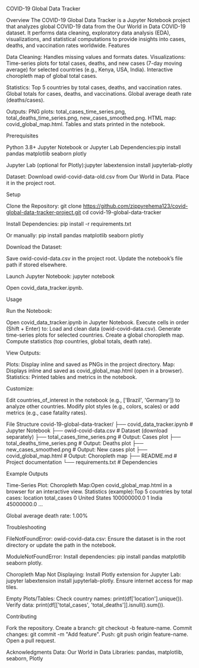 COVID-19 Global Data Tracker

Overview
The COVID-19 Global Data Tracker is a Jupyter Notebook project that analyzes global COVID-19 data from the Our World in Data COVID-19 dataset. It performs data cleaning, exploratory data analysis (EDA), visualizations, and statistical computations to provide insights into cases, deaths, and vaccination rates worldwide.
Features

Data Cleaning: Handles missing values and formats dates.
Visualizations:
Time-series plots for total cases, deaths, and new cases (7-day moving average) for selected countries (e.g., Kenya, USA, India).
Interactive choropleth map of global total cases.


Statistics:
Top 5 countries by total cases, deaths, and vaccination rates.
Global totals for cases, deaths, and vaccinations.
Global average death rate (deaths/cases).


Outputs:
PNG plots: total_cases_time_series.png, total_deaths_time_series.png, new_cases_smoothed.png.
HTML map: covid_global_map.html.
Tables and stats printed in the notebook.



Prerequisites

Python 3.8+
Jupyter Notebook or Jupyter Lab
Dependencies:pip install pandas matplotlib seaborn plotly


Jupyter Lab (optional for Plotly):jupyter labextension install jupyterlab-plotly


Dataset:
Download owid-covid-data-old.csv from Our World in Data.
Place it in the project root.



Setup

Clone the Repository:
git clone https://github.com/zippyrehema123/covid-global-data-tracker-project.git
cd covid-19-global-data-tracker


Install Dependencies:
pip install -r requirements.txt

Or manually:
pip install pandas matplotlib seaborn plotly


Download the Dataset:

Save owid-covid-data.csv in the project root.
Update the notebook’s file path if stored elsewhere.


Launch Jupyter Notebook:
jupyter notebook

Open covid_data_tracker.ipynb.


Usage

Run the Notebook:

Open covid_data_tracker.ipynb in Jupyter Notebook.
Execute cells in order (Shift + Enter) to:
Load and clean data (owid-covid-data.csv).
Generate time-series plots for selected countries.
Create a global choropleth map.
Compute statistics (top countries, global totals, death rate).




View Outputs:

Plots: Display inline and saved as PNGs in the project directory.
Map: Displays inline and saved as covid_global_map.html (open in a browser).
Statistics: Printed tables and metrics in the notebook.


Customize:

Edit countries_of_interest in the notebook (e.g., ['Brazil', 'Germany']) to analyze other countries.
Modify plot styles (e.g., colors, scales) or add metrics (e.g., case fatality rates).



File Structure
covid-19-global-data-tracker/
├── covid_data_tracker.ipynb      # Jupyter Notebook
├── owid-covid-data.csv           # Dataset (download separately)
├── total_cases_time_series.png   # Output: Cases plot
├── total_deaths_time_series.png  # Output: Deaths plot
├── new_cases_smoothed.png        # Output: New cases plot
├── covid_global_map.html         # Output: Choropleth map
├── README.md                     # Project documentation
└── requirements.txt              # Dependencies

Example Outputs

Time-Series Plot:
Choropleth Map:Open covid_global_map.html in a browser for an interactive view.
Statistics (example):Top 5 countries by total cases:
        location  total_cases
0  United States  100000000.0
1         India   45000000.0
...

Global average death rate: 1.00%



Troubleshooting

FileNotFoundError: owid-covid-data.csv:
Ensure the dataset is in the root directory or update the path in the notebook.


ModuleNotFoundError:
Install dependencies: pip install pandas matplotlib seaborn plotly.


Choropleth Map Not Displaying:
Install Plotly extension for Jupyter Lab: jupyter labextension install jupyterlab-plotly.
Ensure internet access for map tiles.


Empty Plots/Tables:
Check country names: print(df['location'].unique()).
Verify data: print(df[['total_cases', 'total_deaths']].isnull().sum()).



Contributing

Fork the repository.
Create a branch: git checkout -b feature-name.
Commit changes: git commit -m "Add feature".
Push: git push origin feature-name.
Open a pull request.


Acknowledgments
Data: Our World in Data
Libraries: pandas, matplotlib, seaborn, Plotly

